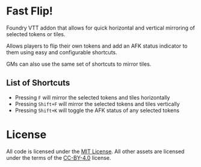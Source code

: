 # Fast Flip!
Foundry VTT addon that allows for quick horizontal and vertical mirroring of selected tokens or tiles.

Allows players to flip their own tokens and add an AFK status indicator to them using easy and configurable shortcuts.

GMs can also use the same set of shortcuts to mirror tiles.

## List of Shortcuts
* Pressing `F` will mirror the selected tokens and tiles horizontally
* Pressing `Shift+F` will mirror the selected tokens and tiles vertically
* Pressing `Shift+K` will toggle the AFK status of any selected tokens

# License
All code is licensed under the [MIT License](LICENSE). All other assets are licensed under the terms of the [CC-BY-4.0](CC-BY-4.0) license.
